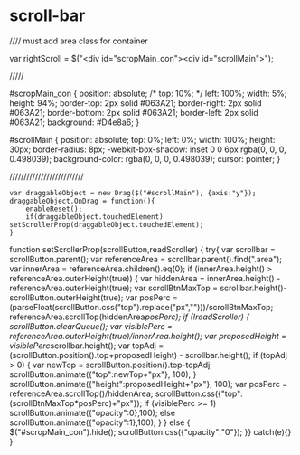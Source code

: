 scroll-bar
==========
//// must add area class for container


var rightScroll = $("<div id=\"scropMain_con\"><div id=\"scrollMain\"></div></div>");


/////

#scropMain_con {
position: absolute;
/* top: 10%; */
left: 100%;
width: 5%;
height: 94%;
border-top: 2px solid #063A21;
border-right: 2px solid #063A21;
border-bottom: 2px solid #063A21;
border-left: 2px solid #063A21;
background: #D4e8a6;
}

#scrollMain {
position: absolute;
top: 0%;
left: 0%;
width: 100%;
height: 30px;
border-radius: 8px;
-webkit-box-shadow: inset 0 0 6px rgba(0, 0, 0, 0.498039);
background-color: rgba(0, 0, 0, 0.498039);
cursor: pointer;
}

//////////////////////////


	var draggableObject = new Drag($("#scrollMain"), {axis:"y"});
	draggableObject.OnDrag = function(){
		enableReset();
		if(draggableObject.touchedElement) setScrollerProp(draggableObject.touchedElement);
	}
	


function setScrollerProp(scrollButton,readScroller) {
	try{
		var scrollbar = scrollButton.parent();
		var referenceArea = scrollbar.parent().find(".area");
		var innerArea = referenceArea.children().eq(0);
		if (innerArea.height() > referenceArea.outerHeight(true)) {
		    var hiddenArea = innerArea.height() - referenceArea.outerHeight(true);
		    var scrollBtnMaxTop = scrollbar.height()-scrollButton.outerHeight(true);
		    var posPerc = (parseFloat(scrollButton.css("top").replace("px","")))/scrollBtnMaxTop;
		    referenceArea.scrollTop(hiddenArea*posPerc);
		    if (!readScroller) {
			scrollButton.clearQueue();
			var visiblePerc = referenceArea.outerHeight(true)/innerArea.height();
			var proposedHeight = visiblePerc*scrollbar.height();
			var topAdj = (scrollButton.position().top+proposedHeight) - scrollbar.height();
			if (topAdj > 0) {
			    var newTop = scrollButton.position().top-topAdj;
			    scrollButton.animate({"top":newTop+"px"}, 100);
			}
			scrollButton.animate({"height":proposedHeight+"px"}, 100);
			var posPerc = referenceArea.scrollTop()/hiddenArea;
			scrollButton.css({"top":(scrollBtnMaxTop*posPerc)+"px"});
			if (visiblePerc >= 1) scrollButton.animate({"opacity":0},100);
			else scrollButton.animate({"opacity":1},100);
		    }
	}
	else {
		$("#scropMain_con").hide();
		scrollButton.css({"opacity":"0"});
	}}
	catch(e){}
}

